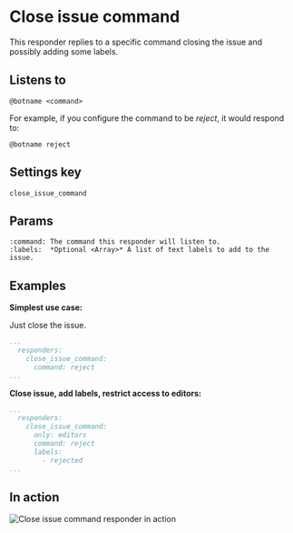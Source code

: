 Close issue command
===================

This responder replies to a specific command closing the issue and possibly adding some labels.

## Listens to

```
@botname <command>
```

For example, if you configure the command to be _reject_, it would respond to:
```
@botname reject
```

## Settings key

`close_issue_command`

## Params

```eval_rst
:command: The command this responder will listen to.
:labels:  *Optional <Array>* A list of text labels to add to the issue.
```

## Examples

**Simplest use case:**

Just close the issue.

```yaml
...
  responders:
    close_issue_command:
      command: reject
...
```

**Close issue, add labels, restrict access to editors:**
```yaml
...
  responders:
    close_issue_command:
      only: editors
      command: reject
      labels:
        - rejected
...
```

## In action

![](../images/responders/close_issue_command.png "Close issue command responder in action")
